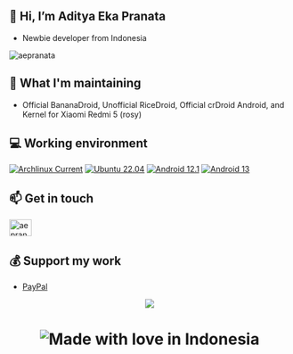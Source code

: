 ## 👋 Hi, I’m Aditya Eka Pranata
- Newbie developer from Indonesia
<p align="left"> <img src="https://komarev.com/ghpvc/?username=aepranata&label=Profile%20views&color=0e75b6&style=flat" alt="aepranata" /> </p>

## 🤔 What I'm maintaining
- Official BananaDroid, Unofficial RiceDroid, Official crDroid Android, and Kernel for Xiaomi Redmi 5 (rosy)

## 💻 Working environment
[![Archlinux Current](https://img.shields.io/badge/Archlinux-Current-blue?style=flat-square&logo=archlinux&logoColor=ffffff)](https://archlinux.org/)
[![Ubuntu 22.04](https://img.shields.io/badge/Ubuntu-22.04-orange?style=flat-square&logo=ubuntu&logoColor=ffffff)](https://releases.ubuntu.com/22.04/)
[![Android 12.1](https://img.shields.io/badge/Android-12.1-success?style=flat-square&logo=android&logoColor=ffffff)](https://www.android.com/)
[![Android 13](https://img.shields.io/badge/Android-13.0-success?style=flat-square&logo=android&logoColor=ffffff)](https://www.android.com/)

## 📫 Get in touch
<p align="left">
<a href="https://t.me/aeranata" target="blank"><img align="center" src="https://cdn.jsdelivr.net/npm/simple-icons@3.0.1/icons/telegram.svg" alt="aepranata" height="30" width="40" /></a>

## 💰 Support my work
 - [PayPal](https://paypal.me/aepranata)

<p align="center"> <img src="https://github-readme-streak-stats.herokuapp.com?user=aepranata&date_format=j%20M%5B%20Y%5D"/></p>

<h1 align="center">

![Made with love in Indonesia](https://madewithlove.now.sh/id?heart=true&template=for-the-badge)
</h1>
